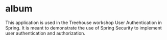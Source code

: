# album
This application is used in the Treehouse workshop User Authentication in Spring. It is meant to demonstrate the use of Spring Security to implement user authentication and authorization.